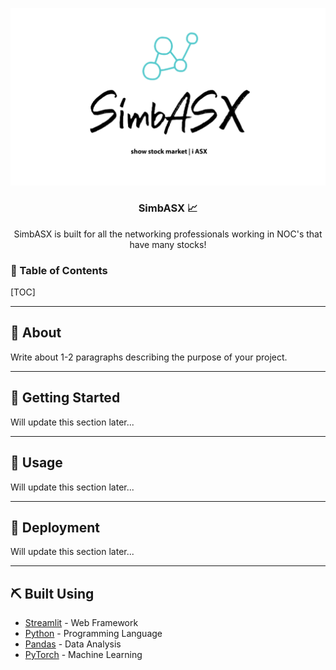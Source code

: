 ![simbasx](assets/simbasx.jpg)

<h3 align="center">SimbASX 📈</H3>

<p align="center"> SimbASX is built for all the networking professionals working in NOC's that have many stocks!
    <br>
</p>

### 📝 Table of Contents

[TOC]

---

## 🧐 About <a name = "about"></a>

Write about 1-2 paragraphs describing the purpose of your project.

---

## 🏁 Getting Started <a name = "getting_started"></a>

Will update this section later...

---

## 🎈 Usage <a name="usage"></a>

Will update this section later...

---

## 🚀 Deployment <a name = "deployment"></a>

Will update this section later...

---

## ⛏️ Built Using <a name = "built_using"></a>

- [Streamlit](https://streamlit.io/) - Web Framework
- [Python](https://python.org/) - Programming Language
- [Pandas](https://pandas.pydata.org/) - Data Analysis
- [PyTorch](https://pytorch.org/) - Machine Learning
